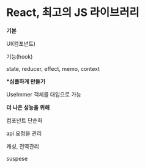 # React, 최고의 JS 라이브러리



**기본**

UI(컴포넌트)

기능(hook)

state, reducer, effect, memo, context

**\*심플하게 만들기**



UseImmer 객체를 대입으로 가능



**더 나은 성능을 위해**

컴포넌트 단순화

api 요청을 관리

캐싱, 전역관리

suspese

